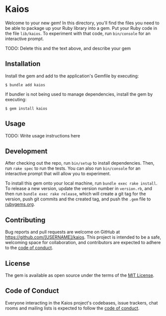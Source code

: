 # Kaios

Welcome to your new gem! In this directory, you'll find the files you need to be able to package up your Ruby library into a gem. Put your Ruby code in the file `lib/kaios`. To experiment with that code, run `bin/console` for an interactive prompt.

TODO: Delete this and the text above, and describe your gem

## Installation

Install the gem and add to the application's Gemfile by executing:

    $ bundle add kaios

If bundler is not being used to manage dependencies, install the gem by executing:

    $ gem install kaios

## Usage

TODO: Write usage instructions here

## Development

After checking out the repo, run `bin/setup` to install dependencies. Then, run `rake spec` to run the tests. You can also run `bin/console` for an interactive prompt that will allow you to experiment.

To install this gem onto your local machine, run `bundle exec rake install`. To release a new version, update the version number in `version.rb`, and then run `bundle exec rake release`, which will create a git tag for the version, push git commits and the created tag, and push the `.gem` file to [rubygems.org](https://rubygems.org).

## Contributing

Bug reports and pull requests are welcome on GitHub at https://github.com/[USERNAME]/kaios. This project is intended to be a safe, welcoming space for collaboration, and contributors are expected to adhere to the [code of conduct](https://github.com/[USERNAME]/kaios/blob/master/CODE_OF_CONDUCT.md).

## License

The gem is available as open source under the terms of the [MIT License](https://opensource.org/licenses/MIT).

## Code of Conduct

Everyone interacting in the Kaios project's codebases, issue trackers, chat rooms and mailing lists is expected to follow the [code of conduct](https://github.com/[USERNAME]/kaios/blob/master/CODE_OF_CONDUCT.md).
